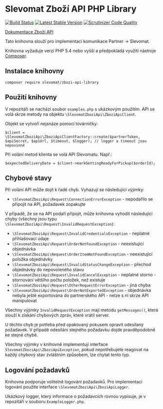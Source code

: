 Slevomat Zboží API PHP Library
======================

[![Build Status](https://travis-ci.org/slevomat/zbozi-api-php-library.svg)](https://travis-ci.org/slevomat/zbozi-api-php-library)
[![Latest Stable Version](https://poser.pugx.org/slevomat/zbozi-api-library/v/stable)](https://packagist.org/packages/slevomat/zbozi-api-library)
[![Scrutinizer Code Quality](https://scrutinizer-ci.com/g/slevomat/zbozi-api-php-library/badges/quality-score.png?b=master)](https://scrutinizer-ci.com/g/slevomat/zbozi-api-php-library/?branch=master)

[Dokumentace Zboží API](http://docs.slevomatzbozi.apiary.io/)

Tato knihovna slouží pro implementaci komunikace Partner -> Slevomat.

Knihovna vyžaduje verzi PHP 5.4 nebo vyšší a předpokládá využití nástroje [Composer](https://getcomposer.org/).

Instalace knihovny
--------------------

```
composer require slevomat/zbozi-api-library
```

Použití knihovny
--------------------

V repozitáři se nachází soubor `examples.php` s ukázkovým použitím. API se volá skrze metody na objektu `\SlevomatZboziApi\ZboziApiClient`.

Objekt se vytvoří nejsnáze pomocí továrničky:

```
$client = \SlevomatZboziApi\ZboziApiClientFactory::create($partnerToken, $apiSecret, $apiUrl, $timeout, $logger); // logger a timeout jsou nepovinné
```

Při volání metod klienta se volá API Slevomatu. Např.:

```
$expectedDeliveryDate = $client->markGettingReadyForPickup($orderId);
```

Chybové stavy
----------------------

Při volání API může dojít k řadě chyb. Vyhazují se následující výjimky:

* `\SlevomatZboziApi\Request\ConnectionErrorException` - nepodařilo se připojit na API, požadavek zopakujte

V případě, že se na API podaří připojit, může knihovna vyhodit následující chyby (všechny jsou typu `\SlevomatZboziApi\Request\InvalidRequestException`):

* `\SlevomatZboziApi\Request\InvalidCredentialsException` - neplatné přihlašovací údaje
* `\SlevomatZboziApi\Request\OrderNotFoundException` - neexistující objednávka
* `\SlevomatZboziApi\Request\OrderItemNotFoundException` - neexistující položka objednávky
* `\SlevomatZboziApi\Request\InvalidStatusChangeException` - přechod objednávky do nepovoleného stavu
* `\SlevomatZboziApi\Request\InvalidCancelException` - neplatné storno - stornování většího počtu položek, než existuje
* `\SlevomatZboziApi\Request\OtherRequestErrorException` - jiná chyba
* `\SlevomatZboziApi\Request\OrderNotExportedException` - objednávka nebyla ještě exportována do partnerského API - nelze s ní skrze API manipulovat

Všechny výjimky `InvalidRequestException` mají metodu `getMessages()`, která slouží k získání chybových zpráv, které vrátil server.

U těchto chyb je potřeba před opakovaný pokusem opravit odesílaný požadavek. V případě odesílání stejného požadavku dojde pravděpodobně ke stejné chybě.

Všechny výjimky v knihovně implementují interface `SlevomatZboziApi\ZboziApiException`, pokud nepotřebujete reagovat na každý chybový stav zvláštním způsobem, lze chytat tento typ.

Logování požadavků
--------------------

Knihovna podporuje volitelně logování požadavků. Pro implementaci logování použite interface `\SlevomatZboziApi\ZboziApiLogger`.

Ukázkový logger, který informace o požadavcích rovnou vypisuje, je v repozitáři v souboru `ExampleLogger.php`.
